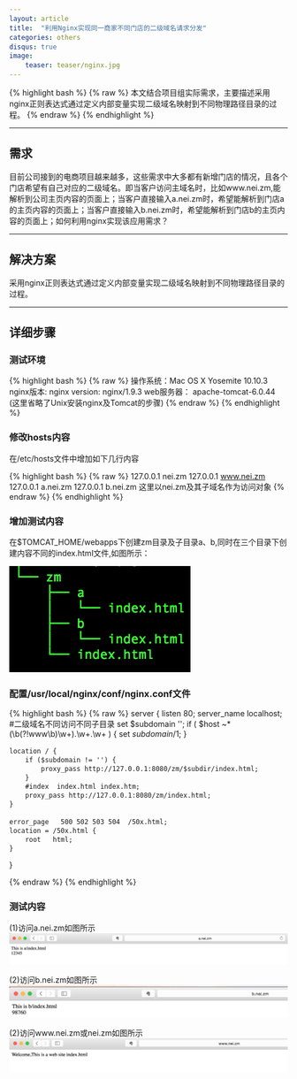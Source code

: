 ```yaml
---
layout: article
title:  "利用Nginx实现同一商家不同门店的二级域名请求分发"
categories: others
disqus: true
image:
    teaser: teaser/nginx.jpg
---
```


{% highlight bash %}
{% raw %}
本文结合项目组实际需求，主要描述采用nginx正则表达式通过定义内部变量实现二级域名映射到不同物理路径目录的过程。
{% endraw %}
{% endhighlight %} 

---


## 需求

目前公司接到的电商项目越来越多，这些需求中大多都有新增门店的情况，且各个门店希望有自己对应的二级域名。即当客户访问主域名时，比如www.nei.zm,能解析到公司主页内容的页面上；当客户直接输入a.nei.zm时，希望能解析到门店a的主页内容的页面上；当客户直接输入b.nei.zm时，希望能解析到门店b的主页内容的页面上；如何利用nginx实现该应用需求？

---

## 解决方案

采用nginx正则表达式通过定义内部变量实现二级域名映射到不同物理路径目录的过程。

---

## 详细步骤

### 测试环境

{% highlight bash %}
{% raw %}
操作系统：Mac OS X Yosemite 10.10.3
nginx版本: nginx version: nginx/1.9.3
web服务器： apache-tomcat-6.0.44
(这里省略了Unix安装nginx及Tomcat的步骤)
{% endraw %}
{% endhighlight %}


### 修改hosts内容

在/etc/hosts文件中增加如下几行内容

{% highlight bash %}
{% raw %}
127.0.0.1  nei.zm
127.0.0.1  www.nei.zm
127.0.0.1  a.nei.zm
127.0.0.1  b.nei.zm
这里以nei.zm及其子域名作为访问对象
{% endraw %}
{% endhighlight %}

### 增加测试内容

在$TOMCAT_HOME/webapps下创建zm目录及子目录a、b,同时在三个目录下创建内容不同的index.html文件,如图所示：

![alt text](../../images/teaser/file.png "文件图片")

### 配置/usr/local/nginx/conf/nginx.conf文件

{% highlight bash %}
{% raw %}
server {
    listen       80;
    server_name  localhost;
    #二级域名不同访问不同子目录
    set $subdomain '';
    if ( $host ~* (\b(?!www\b)\w+)\.\w+\.\w+ ) {
        set $subdomain /$1;
    }
    
    location / {
        if ($subdomain != '') {
            proxy_pass http://127.0.0.1:8080/zm/$subdir/index.html;
        }
        #index  index.html index.htm;
        proxy_pass http://127.0.0.1:8080/zm/index.html;                                                                                                              
    }
    
    error_page   500 502 503 504  /50x.html;
    location = /50x.html {
        root   html;                                                                                                                                                      }
}

{% endraw %}
{% endhighlight %}

### 测试内容

(1)访问a.nei.zm如图所示
![alt text](../../images/teaser/a-nei.png "a-nei.zm")


(2)访问b.nei.zm如图所示
![alt text](../../images/teaser/b-nei.png "b-nei.zm")

(2)访问www.nei.zm或nei.zm如图所示
![alt text](../../images/teaser/www-nei.png "www-nei.zm")





























